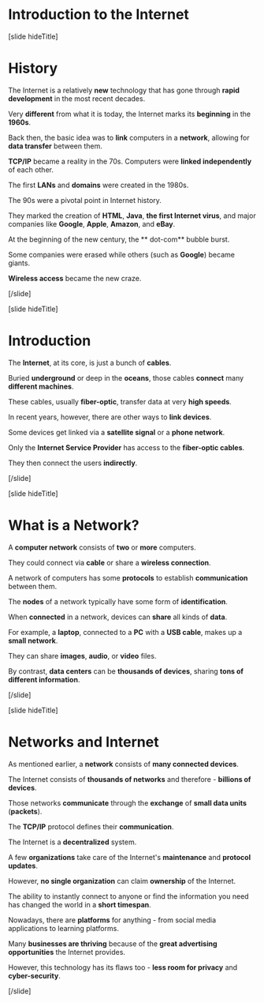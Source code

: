# Introduction to the Internet

[slide hideTitle]

# History

The Internet is a relatively **new** technology that has gone through **rapid development** in the most recent decades.

Very **different** from what it is today, the Internet marks its **beginning** in the **1960s**.

Back then, the basic idea was to **link** computers in a **network**, allowing for **data transfer** between them.

**TCP/IP** became a reality in the 70s. Computers were **linked independently** of each other.

The first **LANs** and **domains** were created in the 1980s.

The 90s were a pivotal point in Internet history. 

They marked the creation of **HTML**, **Java**, **the first Internet virus**, and major companies like **Google**, **Apple**, **Amazon**, and **eBay**.

At the beginning of the new century, the ** dot-com** bubble burst.

Some companies were erased while others (such as **Google**) became giants.

**Wireless access** became the new craze.

[/slide]

[slide hideTitle]

# Introduction

The **Internet**, at its core, is just a bunch of **cables**.

Buried **underground** or deep in the **oceans**, those cables **connect** many **different machines**.

These cables, usually **fiber-optic**, transfer data at very **high speeds**.

In recent years, however, there are other ways to **link devices**.

Some devices get linked via a **satellite signal** or a **phone network**.

Only the **Internet Service Provider** has access to the **fiber-optic cables**.

They then connect the users **indirectly**.

[/slide]

[slide hideTitle]

# What is a Network?

A **computer network** consists of **two** or **more** computers.

They could connect via **cable** or share a **wireless connection**.

A network of computers has some **protocols** to establish **communication** between them.

The **nodes** of a network typically have some form of **identification**.

When **connected** in a network, devices can **share** all kinds of **data**.

For example, a **laptop**, connected to a **PC** with a **USB cable**, makes up a **small network**.

They can share **images**, **audio**, or **video** files.

By contrast, **data centers** can be **thousands of devices**, sharing **tons of different information**.

[/slide]

[slide hideTitle]

# Networks and Internet

As mentioned earlier, a **network** consists of **many connected devices**.

The Internet consists of **thousands of networks** and therefore - **billions of devices**.

Those networks **communicate** through the **exchange** of **small data units** (**packets**).

The **TCP/IP** protocol defines their **communication**.

The Internet is a **decentralized** system.

A few **organizations** take care of the Internet's **maintenance** and **protocol updates**.

However, **no single organization** can claim **ownership** of the Internet.

The ability to instantly connect to anyone or find the information you need has changed the world in a **short timespan**.

Nowadays, there are **platforms** for anything - from social media applications to learning platforms.

Many **businesses are thriving** because of the **great advertising opportunities** the Internet provides.

However, this technology has its flaws too - **less room for privacy** and **cyber-security**.

[/slide]

